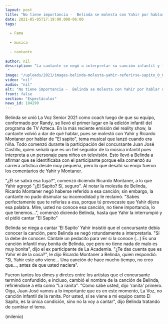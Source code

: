 ```yaml
---
layout: post
title: "No tiene importancia -  Belinda se molesta con Yahir por hablar de 'El Sapito' en 'La Voz'"
date: 2021-05-05T17:19:00.000-06:00
tags:
  
  - Fama
  
  - musica
  
  - cantante
  
author: nil
description: "La cantante se negó a interpretar su canción infantil y les reprochó a Yahir y Ricardo Montaner que sacaran ese tema en pleno programa.  "
image: "/uploads/2021/images-belinda-molesta-yahir-referirse-sapito_0_0_1200_747.jpg"
video: "nil"
audio: "nil"
alt: "No tiene importancia -  Belinda se molesta con Yahir por hablar de 'El Sapito' en 'La Voz'"
front: false
section: "Espectáculos"
news_id: 184290
---
```


Belinda se unió La Voz Senior 2021 como coach luego de que su equipo, conformado por Randy, se llevó el primer lugar en la edición infantil del programa de TV Azteca. En la más reciente emisión del reality show, la cantante volvió a dar de qué hablar, pues se molestó con Yahir y Ricardo Montaner por hablar de "El sapito", tema musical que lanzó cuando era niña. Todo comenzó durante la participación del concursante Juan José Castillo, quien señaló que es un fiel seguidor de la música infantil pues interpreta a un personaje para niños en televisión. Esto llevó a Belinda a afirmar que se identificaba con el participante porque ella comenzó su carrera artística desde muy pequeña, pero lo que desató su enojo fueron los comentarios de Yahir y Montaner.  

"¿Él se sabrá esa tuya?", comenzó diciendo Ricardo Montaner, a lo que Yahir agregó "¿El Sapito? Sí, seguro".  Al notar la molestia de Belinda, Ricardo Montaner negó haberse referido a esa canción; sin embargo, la cantante no pudo disimular su incomodidad y le reclamó.  "Sabes perfectamente que te referías a esa, porque tú provocaste que Yahir dijera esa palabra. Mire, usted no conoce esa canción, no tiene importancia, lo que tenemos...", comenzó diciendo Belinda, hasta que Yahir la interrumpió y el pidió cantar "El Sapito" 

Belinda se niega a cantar 'El Sapito' Yahir insistió que el concursante debía conocer la canción, pero Belinda se negó rotundamente a interpretarla. "Sí la debe de conocer. Cántale un pedacito para ver si la conoce (...) Es una canción infantil muy bonita de Belinda, oye pero no tiene nada de malo es muy bonita", dijo el ex participante de La Academia. "¿Te das cuenta que es Yahir el de la cosa?", le dijo Ricardo Montaner a Belinda, quien respondió: "Sí, Yahir este año viene... Una canción de hace mucho tiempo, no creo que..., antes de que usted naciera".  

Fueron tantos los dimes y diretes entre los artistas que el concursante terminó confundido, e incluso, cambió el nombre de la canción de Belinda, refiriéndose a ella como "La ranita".  "Como sabe usted, dijo 'ranita' primero. Oiga, Juan José vamos a lo importante que es en este momento, La Voz, no canción infantil de la ranita. Por usted, si se viene a mi equipo canto El Sapito, es la única condición, sino no la voy a cantar", dijo Belinda tratando de cambiar el tema.

(milenio)